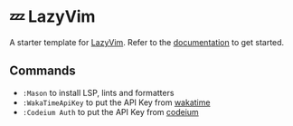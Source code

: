 # 💤 LazyVim

A starter template for [LazyVim](https://github.com/LazyVim/LazyVim).
Refer to the [documentation](https://lazyvim.github.io/installation) to get started.

## Commands
- `:Mason` to install LSP, lints and formatters
- `:WakaTimeApiKey` to put the API Key from [wakatime](https://wakatime.com/settings/api-key)
- `:Codeium Auth` to put the API Key from [codeium](https://codeium.com)
